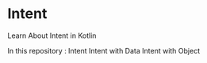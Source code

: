 # Intent
Learn About Intent in Kotlin

In this repository :
  Intent 
  Intent with Data
  Intent with Object
